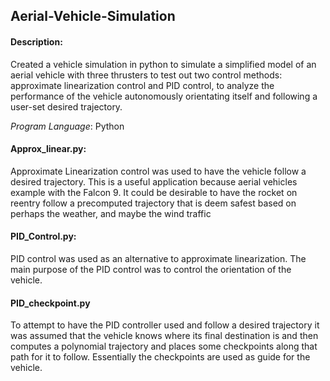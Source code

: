 ## Aerial-Vehicle-Simulation
#### Description:
Created a vehicle simulation in python to simulate a simplified model of an aerial vehicle with three thrusters to test out two control methods: approximate linearization control and PID control, to analyze the performance of the vehicle autonomously orientating itself and following a user-set desired trajectory.

_Program Language_: Python

#### Approx_linear.py:
Approximate Linearization control was used to have the vehicle follow a desired trajectory. This is a useful application because aerial vehicles 
example with the Falcon 9. It could be desirable to have the rocket on reentry follow a precomputed 
trajectory that is deem safest based on perhaps the weather, and maybe the wind traffic

#### PID_Control.py:
PID control was used as an alternative to approximate linearization. The main purpose of the PID control was to control the orientation of the vehicle. 

#### PID_checkpoint.py
To attempt to have the PID controller used and follow a desired trajectory it was assumed that the vehicle knows where its final destination
is and then computes a polynomial trajectory and places some checkpoints along that path for it to follow. Essentially the checkpoints are used as guide for the vehicle.

